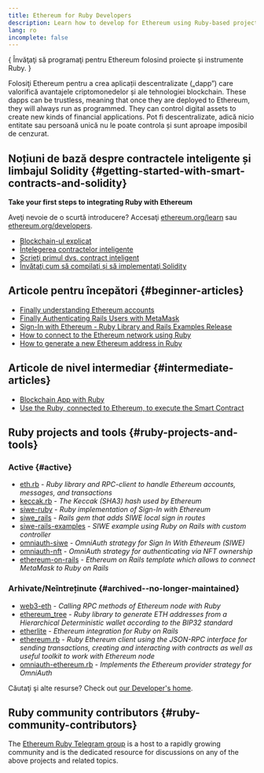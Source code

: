 ```yaml
---
title: Ethereum for Ruby Developers
description: Learn how to develop for Ethereum using Ruby-based projects and tooling.
lang: ro
incomplete: false
---
```


{
<FeaturedText>Învăţaţi să programaţi pentru Ethereum folosind proiecte și instrumente Ruby.</FeaturedText>
}

Folosiţi Ethereum pentru a crea aplicații descentralizate („dapp”) care valorifică avantajele criptomonedelor și ale tehnologiei blockchain. These dapps can be trustless, meaning that once they are deployed to Ethereum, they will always run as programmed. They can control digital assets to create new kinds of financial applications. Pot fi descentralizate, adică nicio entitate sau persoană unică nu le poate controla și sunt aproape imposibil de cenzurat.

## Noțiuni de bază despre contractele inteligente și limbajul Solidity {#getting-started-with-smart-contracts-and-solidity}

**Take your first steps to integrating Ruby with Ethereum**

Aveţi nevoie de o scurtă introducere? Accesaţi [ethereum.org/learn](/learn/) sau [ethereum.org/developers](/developers/).

- [Blockchain-ul explicat](https://kauri.io/article/d55684513211466da7f8cc03987607d5/blockchain-explained)
- [Înțelegerea contractelor inteligente](https://kauri.io/article/e4f66c6079e74a4a9b532148d3158188/ethereum-101-part-5-the-smart-contract)
- [Scrieţi primul dvs. contract inteligent](https://kauri.io/article/124b7db1d0cf4f47b414f8b13c9d66e2/remix-ide-your-first-smart-contract)
- [Învăţaţi cum să compilaţi și să implementaţi Solidity](https://kauri.io/article/973c5f54c4434bb1b0160cff8c695369/understanding-smart-contract-compilation-and-deployment)

## Articole pentru începători {#beginner-articles}

- [Finally understanding Ethereum accounts](https://dev.to/q9/finally-understanding-ethereum-accounts-1kpe)
- [Finally Authenticating Rails Users with MetaMask](https://dev.to/q9/finally-authenticating-rails-users-with-metamask-3fj)
- [Sign-In with Ethereum - Ruby Library and Rails Examples Release](https://blog.spruceid.com/sign-in-with-ethereum-ruby-library-release-and-rails-examples/)
- [How to connect to the Ethereum network using Ruby](https://www.quicknode.com/guides/web3-sdks/how-to-connect-to-the-ethereum-network-using-ruby)
- [How to generate a new Ethereum address in Ruby](https://www.quicknode.com/guides/web3-sdks/how-to-generate-a-new-ethereum-address-in-ruby)

## Articole de nivel intermediar {#intermediate-articles}

- [Blockchain App with Ruby](https://www.nopio.com/blog/blockchain-app-ruby/)
- [Use the Ruby, connected to Ethereum, to execute the Smart Contract](https://titanwolf.org/Network/Articles/Article?AID=87285822-9b25-49d5-ba2a-7ad95fff7ef9)

## Ruby projects and tools {#ruby-projects-and-tools}

### Active {#active}

- [eth.rb](https://github.com/q9f/eth.rb) - _Ruby library and RPC-client to handle Ethereum accounts, messages, and transactions_
- [keccak.rb](https://github.com/q9f/keccak.rb) - _The Keccak (SHA3) hash used by Ethereum_
- [siwe-ruby](https://github.com/spruceid/siwe-ruby) - _Ruby implementation of Sign-In with Ethereum_
- [siwe_rails](https://github.com/spruceid/siwe_rails) - _Rails gem that adds SIWE local sign in routes_
- [siwe-rails-examples](https://github.com/spruceid/siwe-rails-examples) - _SIWE example using Ruby on Rails with custom controller_
- [omniauth-siwe](https://github.com/spruceid/omniauth-siwe) - _OmniAuth strategy for Sign In With Ethereum (SIWE)_
- [omniauth-nft](https://github.com/valthon/omniauth-nft) - _OmniAuth strategy for authenticating via NFT ownership_
- [ethereum-on-rails](https://github.com/q9f/ethereum-on-rails) - _Ethereum on Rails template which allows to connect MetaMask to Ruby on Rails_

### Arhivate/Neîntreținute {#archived--no-longer-maintained}

- [web3-eth](https://github.com/spikewilliams/vtada-ethereum) - _Calling RPC methods of Ethereum node with Ruby_
- [ethereum_tree](https://github.com/longhoangwkm/ethereum_tree) - _Ruby library to generate ETH addresses from a Hierarchical Deterministic wallet according to the BIP32 standard_
- [etherlite](https://github.com/budacom/etherlite) - _Ethereum integration for Ruby on Rails_
- [ethereum.rb](https://github.com/EthWorks/ethereum.rb) - _Ruby Ethereum client using the JSON-RPC interface for sending transactions, creating and interacting with contracts as well as useful toolkit to work with Ethereum node_
- [omniauth-ethereum.rb](https://github.com/q9f/omniauth-ethereum.rb) - _Implements the Ethereum provider strategy for OmniAuth_

Căutaţi şi alte resurse? Check out [our Developer's home](/developers/).

## Ruby community contributors {#ruby-community-contributors}

The [Ethereum Ruby Telegram group](https://t.me/ruby_eth) is a host to a rapidly growing community and is the dedicated resource for discussions on any of the above projects and related topics.
